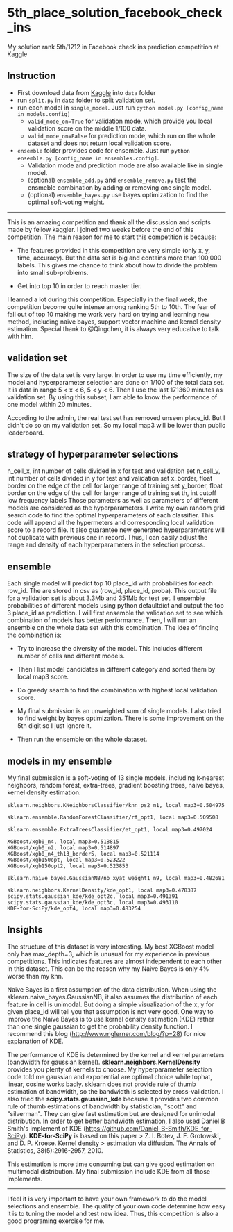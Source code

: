 # 5th_place_solution_facebook_check_ins

My solution rank 5th/1212 in Facebook check ins prediction competition at Kaggle

## Instruction

* First download data from [Kaggle](https://www.kaggle.com/c/facebook-v-predicting-check-ins/data) into `data` folder
* run `split.py` in `data` folder to split validation set.
* run each model in `single_model`. Just run `python model.py [config_name in models.config]`
    * `valid_mode_on=True` for validation mode, which provide you local validation score on the middle 1/100 data.
    * `valid_mode_on=False` for prediction mode, which run on the whole dataset and does not return local validation score.
* `ensemble` folder provides code for ensemble. Just run `python ensemble.py [config_name in ensembles.config]`.
    * Validation mode and prediction mode are also available like in single model.
    * (optional) `ensemble_add.py` and `ensemble_remove.py` test the ensmeble combination by adding or removing one single model.
    * (optional) `ensemble_bayes.py` use bayes optimization to find the optimal soft-voting weight.

-----------
This is an amazing competition and thank all the discussion and scripts made by fellow kaggler. I joined two weeks before the end of this competition. The main reason for me to start this competition is because:

* The features provided in this competition are very simple (only x, y, time, accuracy). But the data set is big and contains more than 100,000 labels. This gives me chance to think about how to divide the problem into small sub-problems.

* Get into top 10 in order to reach master tier.

I learned a lot during this competition. Especially in the final week, the competition become quite intense among ranking 5th to 10th. The fear of fall out of top 10 making me work very hard on trying and learning new method, including naive bayes, support vector machine and kernel density estimation. Special thank to @Qingchen, it is always very educative to talk with him.

## validation set
The size of the data set is very large. In order to use my time efficiently, my model and hyperparameter selection are done on 1/100 of the total data set. It is data in range 5 < x < 6, 5 < y < 6. Then I use the last 171360 minutes as validation set. By using this subset, I am able to know the performance of one model within 20 minutes.

According to the admin, the real test set has removed unseen place_id. But I didn't do so on my validation set. So my local map3 will be lower than public leaderboard.

## strategy of hyperparameter selections
n_cell_x, int
    number of cells divided in x for test and validation set
n_cell_y, int
    number of cells divided in y for test and validation set
x_border, float
    border on the edge of the cell for larger range of training set
y_border, float
    border on the edge of the cell for larger range of training set
th, int
    cutoff low frequency labels
Those parameters as well as parameters of different models are considered as the hyperparameters. I write my own random grid search code to find the optimal hyperparameters of each classifier. This code will append all the hypermeters and corresponding local validation score to a record file. It also guarantee new generated hyperparameters will not duplicate with previous one in record. Thus, I can easily adjust the range and density of each hyperparameters in the selection process.

## ensemble
Each single model will predict top 10 place_id with probabilities for each row_id. The are stored in csv as (row_id, place_id, proba). This output file for a validation set is about 3.3Mb and 351Mb for test set. I ensemble probabilities of different models using python defaultdict and output the top 3 place_id as prediction. I will first ensemble the validation set to see which combination of models has better performance. Then, I will run an ensemble on the whole data set with this combination. The idea of finding the combination is:

* Try to increase the diversity of the model. This includes different number of cells and different models.

* Then I list model candidates in different category and sorted them by local map3 score.

* Do greedy search to find the combination with highest local validation score.

* My final submission is an unweighted sum of single models. I also tried to find weight by bayes optimization. There is some improvement on the 5th digit so I just ignore it.

* Then run the ensemble on the whole dataset.

## models in my ensemble
My final submission is a soft-voting of 13 single models, including k-nearest neighbors, random forest, extra-trees, gradient boosting trees, naive bayes, kernel density estimation.

    sklearn.neighbors.KNeighborsClassifier/knn_ps2_n1, local map3=0.504975
    
    sklearn.ensemble.RandomForestClassifier/rf_opt1, local map3=0.509508
    
    sklearn.ensemble.ExtraTreesClassifier/et_opt1, local map3=0.497024
    
    XGBoost/xgb0_n4, local map3=0.518815
    XGBoost/xgb0_n2, local map3=0.514897
    XGBoost/xgb0_n4_th13_border5, local map3=0.521114
    XGBoost/xgb150opt, local map3=0.523222
    XGBoost/xgb150opt2, local map3=0.523853
    
    sklearn.naive_bayes.GaussianNB/nb_xyat_weight1_n9, local map3=0.482681
    
    sklearn.neighbors.KernelDensity/kde_opt1, local map3=0.478387
    scipy.stats.gaussian_kde/kde_opt2c, local map3=0.491391
    scipy.stats.gaussian_kde/kde_opt3c, local map3=0.493110
    KDE-for-SciPy/kde_opt4, local map3=0.483254

## Insights
The structure of this dataset is very interesting. My best XGBoost model only has max_depth=3, which is unusual for my experience in previous competitions. This indicates features are almost independent to each other in this dataset. This can be the reason why my Naive Bayes is only 4% worse than my knn.

Naive Bayes is a first assumption of the data distribution. When using the sklearn.naive_bayes.GaussianNB, it also assumes the distribution of each feature in cell is unimodal. But doing a simple visualization of the x, y for given place_id will tell you that assumption is not very good. One way to improve the Naive Bayes is to use kernel density estimation (KDE) rather than one single gaussian to get the probability density function. I recommend this blog (http://www.mglerner.com/blog/?p=28) for nice explanation of KDE.

The performance of KDE is determined by the kernel and kernel parameters (bandwidth for gaussian kernel). **sklearn.neighbors.KernelDensity** provides you plenty of kernels to choose. My hyperparameter selection code told me gaussian and exponential are optimal choice while tophat, linear, cosine works badly. sklearn does not provide rule of thumb estimation of bandwidth, so the bandwidth is selected by cross-validation. I also tried the **scipy.stats.gaussian_kde** because it provides two common rule of thumb estimations of bandwidth by statistician, "scott" and "silverman". They can give fast estimation but are designed for unimodal distribution. In order to get better bandwidth estimation, I also used Daniel B Smith's implement of KDE (https://github.com/Daniel-B-Smith/KDE-for-SciPy). **KDE-for-SciPy** is based on this paper
    > Z. I. Botev, J. F. Grotowski, and D. P. Kroese. Kernel density
    > estimation via diffusion. The Annals of Statistics, 38(5):2916-2957, 2010.

This estimation is more time consuming but can give good estimation on multimodal distribution. My final submission include KDE from all those implements.

-----------------
I feel it is very important to have your own framework to do the model selections and ensemble. The quality of your own code determine how easy it is to tuning the model and test new idea. Thus, this competition is also a good programing exercise for me.
